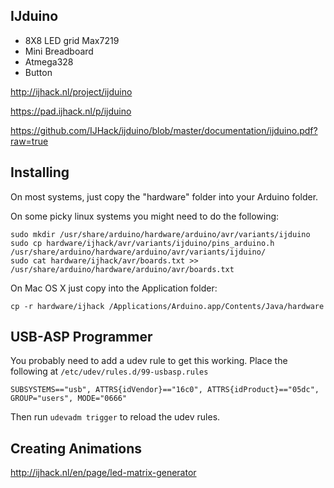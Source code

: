 IJduino
-------
* 8X8 LED grid Max7219
* Mini Breadboard
* Atmega328
* Button

http://ijhack.nl/project/ijduino

https://pad.ijhack.nl/p/ijduino

https://github.com/IJHack/ijduino/blob/master/documentation/ijduino.pdf?raw=true

Installing
----------

On most systems, just copy the "hardware" folder into your Arduino folder.

On some picky linux systems you might need to do the following:
```
sudo mkdir /usr/share/arduino/hardware/arduino/avr/variants/ijduino
sudo cp hardware/ijhack/avr/variants/ijduino/pins_arduino.h /usr/share/arduino/hardware/arduino/avr/variants/ijduino/
sudo cat hardware/ijhack/avr/boards.txt >> /usr/share/arduino/hardware/arduino/avr/boards.txt
```

On Mac OS X just copy into the Application folder:
```
cp -r hardware/ijhack /Applications/Arduino.app/Contents/Java/hardware
```


USB-ASP Programmer
------------------

You probably need to add a udev rule to get this working. Place the following at `/etc/udev/rules.d/99-usbasp.rules`

```
SUBSYSTEMS=="usb", ATTRS{idVendor}=="16c0", ATTRS{idProduct}=="05dc", GROUP="users", MODE="0666"
```
Then run `udevadm trigger` to reload the udev rules.


Creating Animations
-------------------
http://ijhack.nl/en/page/led-matrix-generator
